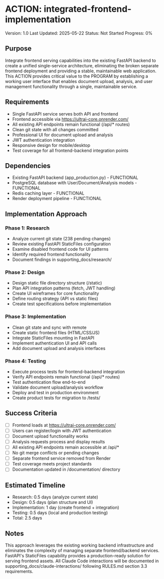 # ACTION: integrated-frontend-implementation

Version: 1.0
Last Updated: 2025-05-22
Status: Not Started
Progress: 0%

## Purpose

Integrate frontend serving capabilities into the existing FastAPI backend to create a unified single-service architecture, eliminating the broken separate frontend deployment and providing a stable, maintainable web application. This ACTION provides critical value to the PROGRAM by establishing a working user interface that enables document upload, analysis, and user management functionality through a single, maintainable service.

## Requirements

- Single FastAPI service serves both API and frontend
- Frontend accessible via https://ultrai-core.onrender.com/
- All existing API endpoints remain functional (/api/* routes)
- Clean git state with all changes committed
- Professional UI for document upload and analysis
- JWT authentication integration
- Responsive design for mobile/desktop
- Test coverage for all frontend-backend integration points

## Dependencies

- Existing FastAPI backend (app_production.py) - FUNCTIONAL
- PostgreSQL database with User/Document/Analysis models - FUNCTIONAL  
- Redis caching layer - FUNCTIONAL
- Render deployment pipeline - FUNCTIONAL

## Implementation Approach

### Phase 1: Research

- Analyze current git state (238 pending changes)
- Review existing FastAPI StaticFiles configuration  
- Examine disabled frontend code for UI patterns
- Identify required frontend functionality
- Document findings in supporting_docs/research/

### Phase 2: Design

- Design static file directory structure (/static)
- Plan API integration patterns (fetch, JWT handling)
- Create UI wireframes for core functionality
- Define routing strategy (API vs static files)
- Create test specifications before implementation

### Phase 3: Implementation

- Clean git state and sync with remote
- Create static frontend files (HTML/CSS/JS)
- Integrate StaticFiles mounting in FastAPI
- Implement authentication UI and API calls
- Add document upload and analysis interfaces

### Phase 4: Testing

- Execute process tests for frontend-backend integration
- Verify API endpoints remain functional (/api/* routes)
- Test authentication flow end-to-end
- Validate document upload/analysis workflow
- Deploy and test in production environment
- Create product tests for migration to /tests/

## Success Criteria

- [ ] Frontend loads at https://ultrai-core.onrender.com/
- [ ] Users can register/login with JWT authentication
- [ ] Document upload functionality works
- [ ] Analysis requests process and display results
- [ ] All existing API endpoints remain accessible at /api/*
- [ ] No git merge conflicts or pending changes
- [ ] Separate frontend service removed from Render
- [ ] Test coverage meets project standards
- [ ] Documentation updated in /documentation/ directory

## Estimated Timeline

- Research: 0.5 days (analyze current state)
- Design: 0.5 days (plan structure and UI)
- Implementation: 1 day (create frontend + integration)
- Testing: 0.5 days (local and production testing)
- Total: 2.5 days

## Notes

This approach leverages the existing working backend infrastructure and eliminates the complexity of managing separate frontend/backend services. FastAPI's StaticFiles capability provides a production-ready solution for serving frontend assets. All Claude Code interactions will be documented in supporting_docs/claude-interactions/ following RULES.md section 3.3 requirements.
